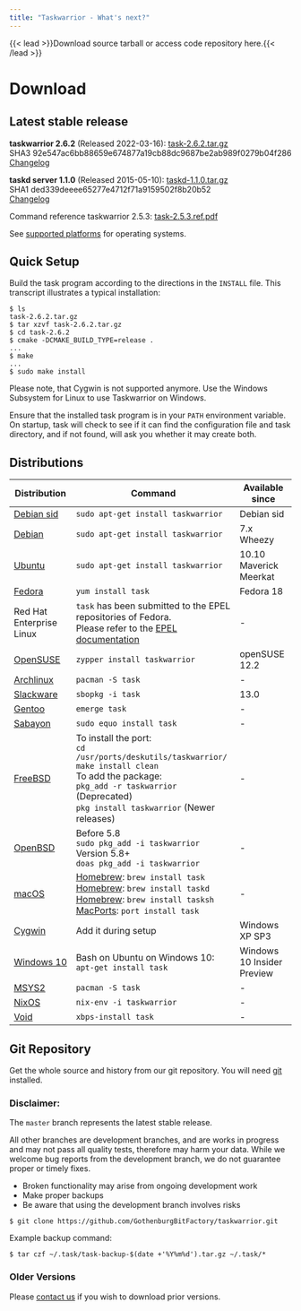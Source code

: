 ```yaml
---
title: "Taskwarrior - What's next?"
---
```


{{< lead >}}Download source tarball or access code repository here.{{< /lead >}}

# Download

## Latest stable release

**taskwarrior 2.6.2** (Released 2022-03-16):
[task-2.6.2.tar.gz](https://github.com/GothenburgBitFactory/taskwarrior/releases/download/v2.6.2/task-2.6.2.tar.gz)  
SHA3 92e547ac6bb88659e674877a19cb88dc9687be2ab989f0279b04f286  
[Changelog](https://github.com/GothenburgBitFactory/taskwarrior/blob/stable/ChangeLog)

**taskd server 1.1.0** (Released 2015-05-10):
[taskd-1.1.0.tar.gz](/download/taskd-1.1.0.tar.gz)  
SHA1 ded339deeee65277e4712f71a9159502f8b20b52  
[Changelog](https://github.com/GothenburgBitFactory/taskserver/blob/master/ChangeLog)

Command reference taskwarrior 2.5.3:
[task-2.5.3.ref.pdf](/download/task-2.5.3.ref.pdf)

See [supported platforms](#distributions) for operating systems.

## Quick Setup

Build the task program according to the directions in the `INSTALL` file.
This transcript illustrates a typical installation:

```
$ ls
task-2.6.2.tar.gz
$ tar xzvf task-2.6.2.tar.gz
$ cd task-2.6.2
$ cmake -DCMAKE_BUILD_TYPE=release .
...
$ make
...
$ sudo make install
```

Please note, that Cygwin is not supported anymore.
Use the Windows Subsystem for Linux to use Taskwarrior on Windows.

Ensure that the installed task program is in your `PATH` environment variable.
On startup, task will check to see if it can find the configuration file and task directory, and if not found, will ask you whether it may create both.

## Distributions

| Distribution                                                                          | Command                                                                                                                                                                                                                     | Available since            |
|---------------------------------------------------------------------------------------|-----------------------------------------------------------------------------------------------------------------------------------------------------------------------------------------------------------------------------|----------------------------|
| [Debian sid](https://packages.debian.org/sid/utils/taskwarrior)                       | `sudo apt-get install taskwarrior`                                                                                                                                                                                          | Debian sid                 |
| [Debian](https://backports.debian.org/Instructions)                                   | `sudo apt-get install taskwarrior`                                                                                                                                                                                          | 7.x Wheezy                 |
| [Ubuntu](https://packages.ubuntu.com/search?keywords=taskwarrior)                     | `sudo apt-get install taskwarrior`                                                                                                                                                                                          | 10.10 Maverick Meerkat     |
| [Fedora](https://apps.fedoraproject.org/packages/task)                                | `yum install task`                                                                                                                                                                                                          | Fedora 18                  |
| Red Hat Enterprise Linux                                                              | `task` has been submitted to the EPEL repositories of Fedora.<br/>Please refer to the [EPEL documentation](https://fedoraproject.org/wiki/EPEL/FAQ#howtouse)                                                                | \-                         |
| [OpenSUSE](https://software.opensuse.org/package/taskwarrior?search_term=taskwarrior) | `zypper install taskwarrior`                                                                                                                                                                                                | openSUSE 12.2              |
| [Archlinux](https://archlinux.org/packages/extra/x86_64/task)                         | `pacman -S task`                                                                                                                                                                                                            | \-                         |
| [Slackware](https://slackbuilds.org/result/?search=task)                              | `sbopkg -i task`                                                                                                                                                                                                            | 13.0                       |
| [Gentoo](https://packages.gentoo.org/package/app-misc/task)                           | `emerge task`                                                                                                                                                                                                               | \-                         |
| [Sabayon](https://www.sabayon.org)                                                    | `sudo equo install task`                                                                                                                                                                                                    | \-                         |
| [FreeBSD](https://www.freshports.org/deskutils/taskwarrior)                           | To install the port:<br/>`cd /usr/ports/deskutils/taskwarrior/`<br/>`make install clean`<br/>To add the package:<br/>`pkg_add -r taskwarrior` (Deprecated)<br/>`pkg install taskwarrior` (Newer releases)                   | \-                         |
| [OpenBSD](https://www.openbsd.org/cgi-bin/cvsweb/ports/productivity/taskwarrior)      | Before 5.8<br/>`sudo pkg_add -i taskwarrior`<br/>Version 5.8+<br/>`doas pkg_add -i taskwarrior`                                                                                                                             | -                          |
| [macOS](https://github.com/Homebrew/homebrew-core/blob/master/Formula/t/task.rb)      | [Homebrew](https://brew.sh): `brew install task`<br/>[Homebrew](https://brew.sh): `brew install taskd`<br/>[Homebrew](https://brew.sh): `brew install tasksh`<br/>[MacPorts](https://www.macports.org): `port install task` | \-                         |
| [Cygwin](https://cygwin.com/cgi-bin2/package-grep.cgi?grep=%2Ftask%2F)                | Add it during setup                                                                                                                                                                                                         | Windows XP SP3             |
| [Windows 10](https://www.microsoft.com/en-us/software-download/windows10)             | Bash on Ubuntu on Windows 10:<br/>`apt-get install task`                                                                                                                                                                    | Windows 10 Insider Preview |
| [MSYS2](https://msys2.github.io)                                                      | `pacman -S task`                                                                                                                                                                                                            | \-                         |
| [NixOS](https://nixos.org)                                                            | `nix-env -i taskwarrior`                                                                                                                                                                                                    | \-                         |
| [Void](https://voidlinux.org)                                                         | `xbps-install task`                                                                                                                                                                                                         | \-                         |

## Git Repository

Get the whole source and history from our git repository.
You will need [git](https://git-scm.com) installed.

### Disclaimer:

The `master` branch represents the latest stable release.

All other branches are development branches, and are works in progress and may not pass all quality tests, therefore may harm your data.
While we welcome bug reports from the development branch, we do not guarantee proper or timely fixes.

- Broken functionality may arise from ongoing development work
- Make proper backups
- Be aware that using the development branch involves risks

```
$ git clone https://github.com/GothenburgBitFactory/taskwarrior.git
```
Example backup command:

```
$ tar czf ~/.task/task-backup-$(date +'%Y%m%d').tar.gz ~/.task/*
```

### Older Versions

Please [contact us](mailto:support@taskwarrior.org) if you wish to download prior versions.
